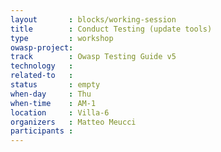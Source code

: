 ```yaml
---
layout       : blocks/working-session
title        : Conduct Testing (update tools)
type         : workshop
owasp-project: 
track        : Owasp Testing Guide v5
technology   :
related-to   :
status       : empty
when-day     : Thu
when-time    : AM-1
location     : Villa-6
organizers   : Matteo Meucci
participants : 
---
```

